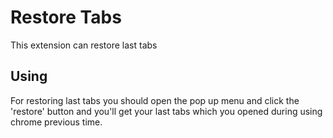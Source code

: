 # Restore Tabs
This extension can restore last tabs

## Using
For restoring last tabs you should open the pop up menu and click the 'restore' button and you'll get your last tabs which you opened during using chrome previous time.
